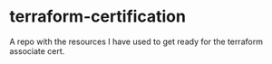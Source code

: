 # terraform-certification
A repo with the resources I have used to get ready for the terraform associate cert. 
